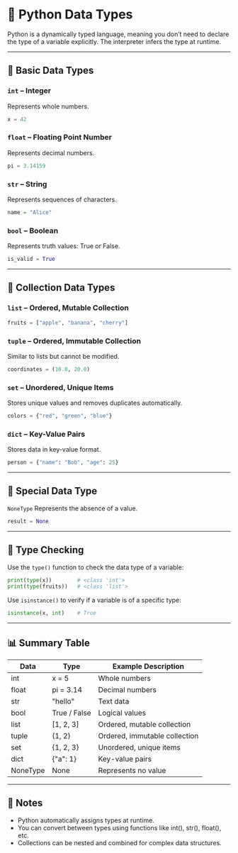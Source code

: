 # 🐍 Python Data Types

Python is a dynamically typed language, meaning you don’t need to declare the type of a variable explicitly. The interpreter infers the type at runtime.

---

## 🔹 Basic Data Types

### `int` – Integer
Represents whole numbers.

```python
x = 42
```

### `float` – Floating Point Number
Represents decimal numbers.
```python
pi = 3.14159
```

### `str` – String
Represents sequences of characters.
```python
name = "Alice"
```

### `bool` – Boolean
Represents truth values: True or False.
```python
is_valid = True
```
---
## 🔸 Collection Data Types
### `list` – Ordered, Mutable Collection

```python
fruits = ["apple", "banana", "cherry"]
```
### `tuple` – Ordered, Immutable Collection
Similar to lists but cannot be modified.
```python
coordinates = (10.0, 20.0)
```

### `set` – Unordered, Unique Items
Stores unique values and removes duplicates automatically.
```python
colors = {"red", "green", "blue"}
```

### `dict` – Key-Value Pairs
Stores data in key-value format.
```python
person = {"name": "Bob", "age": 25}
```
---
## 🔹 Special Data Type
`NoneType`
Represents the absence of a value.

```python
result = None
```
---

## 🧪 Type Checking
Use the `type()` function to check the data type of a variable:

```python
print(type(x))        # <class 'int'>
print(type(fruits))   # <class 'list'>
```

Use `isinstance()` to verify if a variable is of a specific type:
```python
isinstance(x, int)    # True
```
---

## 📊 Summary Table

|Data|Type|Example Description|
|----|------|-----------------|
|int|x = 5|Whole numbers|
|float|pi = 3.14|Decimal numbers|
|str|"hello"|Text data|
|bool|True / False|Logical values|
|list|[1, 2, 3]|Ordered, mutable collection|
|tuple|(1, 2)|Ordered, immutable collection|
|set|{1, 2, 3}|Unordered, unique items|
|dict|{"a": 1}|Key-value pairs|
|NoneType|None|Represents no value|
---

## 🚀 Notes
* Python automatically assigns types at runtime.
* You can convert between types using functions like int(), str(), float(), etc.
* Collections can be nested and combined for complex data structures.